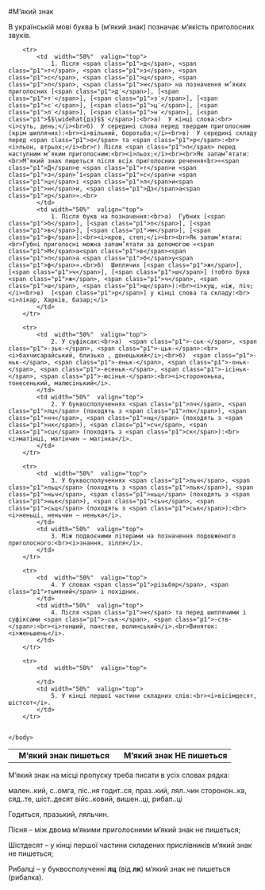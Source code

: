 #М’який знак

В українськiй мовi буква <span class="p1">Ь</span> (м’який знак) позначає м’якiсть приголосних звукiв.



<table style="width: 90%;" align="center">
    <body>
        <tr>  
            <td  width="50%" align="center" valign="top">
                <b>М’який знак пишеться</b>
            </td>  
            <td width="50%" align="center" valign="top">
                <b>М’який знак НЕ пишеться</b>
            </td>                     
        </tr>

        <tr>  
            <td  width="50%"  valign="top">
                1. Пiсля <span class="p1">д</span>, <span class="p1">т</span>, <span class="p1">з</span>, <span class="p1">с</span>, <span class="p1">ц</span>, <span class="p1">л</span>, <span class="p1">н</span> на позначення м’яких приголосних [<span class="p1">д′</span>], [<span class="p1">т′</span>], [<span class="p1">з′</span>], [<span class="p1">с′</span>], [<span class="p1">ц′</span>], [<span class="p1">л′</span>], [<span class="p1">н′</span>], [<span class="p1">̂$$\widehat{дз}$$′</span>]:<br>a)  У кiнцi слова:<br><i>суть, день;</i><br>б)  У серединi слова перед твердим приголосним (крiм шиплячих):<br><i>вiльний, боротьба;</i><br>в)  У серединi складу перед <span class="p1">о</span> та <span class="p1">р</span>:<br><i>льон, втрьох;</i><br>г) Пiсля <span class="p1">л</span> перед наступним м’яким приголосним:<br><i>льох;</i><br><br>Як запам’ятати:<br>М’який знак пишеться пiсля всiх приголосних речення<br>«<span class="p1">Д</span>е <span class="p1">т</span>и <span class="p1">з</span>’ї<span class="p1">с</span>и <span class="p1">ц</span>i <span class="p1">л</span>и<span class="p1">н</span>и, <span class="p1">Дз</span>а<span class="p1">р</span>».<br>
            </td>  
            <td width="50%"  valign="top">
                1. Пiсля букв на позначення:<br>а)  Губних [<span class="p1">б</span>], [<span class="p1">п</span>], [<span class="p1">в</span>], [<span class="p1">м</span>], [<span class="p1">ф</span>]:<br><i>кров, степ;</i><br><br>Як запам’ятати:<br>Губнi приголоснi можна запам’ятати за допомогою «<span class="p1">М</span>а<span class="p1">в</span><span class="p1">п</span>а <span class="p1">б</span>у<span class="p1">ф</span>».<br>б)  Шиплячих [<span class="p1">ж</span>], [<span class="p1">ч</span>], [<span class="p1">ш</span>] (тобто букв <span class="p1">ж</span>, <span class="p1">ч</span>, <span class="p1">ш</span>, <span class="p1">щ</span>):<br><i>кущ, нiж, пiч;</i><br>в)  [<span class="p1">р</span>] у кiнцi слова та складу:<br><i>лiкар, Харкiв, базар;</i>
            </td>                     
        </tr>

        <tr>  
            <td  width="50%"  valign="top">
                2. У суфiксах:<br>а)  <span class="p1">-ськ-</span>, <span class="p1">-зьк-</span>, <span class="p1">-цьк-</span>:<br><i>бахчисарайський, близько , донецький</i>;<br>б)  <span class="p1">-ньк-</span>, <span class="p1">-еньк-</span>, <span class="p1">-оньк-</span>, <span class="p1">-есеньк-</span>, <span class="p1">-iсiньк-</span>, <span class="p1">-юсiньк-</span>:<br><i>сторононька, тонесенький, малюсiнький</i>.
            </td>  
            <td width="50%"  valign="top">
                2. У буквосполученнях <span class="p1">лч</span>, <span class="p1">лц</span> (походять з <span class="p1">лк</span>), <span class="p1">нч</span>, <span class="p1">нц</span> (походять з <span class="p1">нк</span>), <span class="p1">сч</span>, <span class="p1">сц</span> (походять з <span class="p1">ск</span>):<br><i>матiнцi, матiнчин – матiнка</i>.
            </td>                     
        </tr>

        <tr>  
            <td  width="50%"  valign="top">
                3. У буквосполученнях <span class="p1">льч</span>, <span class="p1">льц</span> (походять з <span class="p1">льк</span>), <span class="p1">ньч</span>, <span class="p1">ньц</span> (походять з <span class="p1">ньк</span>), <span class="p1">сьч</span>, <span class="p1">сьц</span> (походять з <span class="p1">ськ</span>):<br><i>неньцi, неньчин – ненька</i>.
            </td>  
            <td width="50%"  valign="top">
                3. Мiж подвоєними лiтерами на позначення подовженого приголосного:<br><i>знання, зiлля</i>.
            </td>                     
        </tr>

        <tr>  
            <td  width="50%"  valign="top">
                4. У словах <span class="p1">рiзьбяр</span>, <span class="p1">тьмяний</span> i похiдних.
            </td>  
            <td width="50%"  valign="top">
                4. Пiсля <span class="p1">н</span> та перед шиплячими i суфiксами <span class="p1">-ськ-</span>, <span class="p1">-ств-</span>:<br><i>тонший, панство, волинський</i>.<br>Виняток: <i>женьшень</i>.
            </td>                     
        </tr>

        <tr>  
            <td  width="50%"  valign="top">
                
            </td>  
            <td width="50%"  valign="top">
                5. У кiнцi першої частини складних слiв:<br><i>вiсiмдесят, шiстсот</i>.
            </td>                     
        </tr>

        
    </body>
</table>

<quiz> 
    <question>
       <p>М’який знак на місці пропуску треба писати в усіх словах рядка:</p>
           <answer> мален..кий, с..омга, піс..ня</answer>
           <answer correct> годит..ся, праз..кий, лял..чин </answer>
           <answer> сторонон..ка, сяд..те, шіст..десят</answer>
           <answer> війс..ковий, вишен..ці, рибал..ці</answer>
      <explanation>
<p>Годиться, празький, ляльчин.</p>
      <p>Пісня – між двома м’якими приголосними м’який знак не пишеться;</p>
      <p> Шістдесят – у кінці першої частини складених прислівників м’який знак не пишеться; </p>
      <p>Рибалці – у буквосполученні <b>лц</b> (від <b>лк</b>) м’який знак не пишеться (рибалка).</p>
</explanation>
    </question>
</quiz> 
